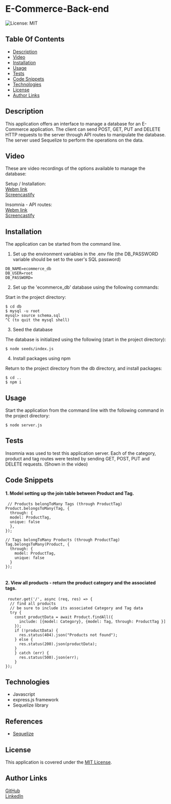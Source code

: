 # E-Commerce-Back-end
![License: MIT](https://img.shields.io/badge/License-MIT-green.svg)

## Table Of Contents
* [Description](#description)
* [Video](#video)
* [Installation](#installation)
* [Usage](#usage)
* [Tests](#tests)
* [Code Snippets](#code-snippets)
* [Technologies](#technologies)
* [License](#license)
* [Author Links](#author-links)

## Description
This application offers an interface to manage a database for an E-Commerce application. The client can send POST, GET, PUT and DELETE HTTP requests to the server through API routes to manipulate the database. The server used Sequelize to perform the operations on the data. 

## Video

These are video recordings of the options available to manage the database:

Setup / Installation:\
[Webm link](https://drive.google.com/file/d/190rowfxvWPorYoySw7ZYlZTchgr9WDpX/view)\
[Screencastify](https://watch.screencastify.com/v/yB9a2UNDIbnA3PkFnOSL)

Insomnia - API routes:\
[Webm link](https://drive.google.com/file/d/1bfVG03FhM5y6xvmpG4l5_o93sRZpk35a/view)\
[Screencastify](https://watch.screencastify.com/v/BK1oKJW5tPpAK2McJ3iq)


## Installation
The application can be started from the command line.

1. Set up the environment variables in the .env file (the DB_PASSWORD variable should be set to the user's SQL password)
```
DB_NAME=ecommerce_db
DB_USER=root
DB_PASSWORD=
```

2. Set up the 'ecommerce_db' database using the following commands: 

Start in the project directory:

``` 
$ cd db
$ mysql -u root
mysql> source schema.sql 
^C (to quit the mysql shell)
```

3. Seed the database

The database is initialized using the following (start in the project directory):

```
$ node seeds/index.js
```

4. Install packages using npm

Return to the project directory from the db directory, and install packages:

```
$ cd ..
$ npm i
```

## Usage

Start the application from the command line with the following command in the project directory:

```
$ node server.js
```

## Tests

Insomnia was used to test this application server. Each of the category, product and tag routes were tested by sending GET, POST, PUT and DELETE requests. (Shown in the video)


## Code Snippets

#### 1. Model setting up the join table between Product and Tag. 

```
 // Products belongToMany Tags (through ProductTag)
Product.belongsToMany(Tag, { 
  through: {
  model: ProductTag,
  unique: false
  },
});

// Tags belongToMany Products (through ProductTag)
Tag.belongsToMany(Product, { 
  through: {
    model: ProductTag,
    unique: false
  } 
});
     
```

#### 2. View all products - return the product category and the associated tags.

```
 router.get('/', async (req, res) => {
  // find all products
  // be sure to include its associated Category and Tag data
  try {
    const productData = await Product.findAll({
      include: [{model: Category}, {model: Tag, through: ProductTag }]
    });
    if (!productData) {
      res.status(404).json("Products not found");
    } else {
      res.status(200).json(productData);
    }
    } catch (err) {
      res.status(500).json(err);
    }
});

```

## Technologies
- Javascript
- express.js framework
- Sequelize library

## References
- [Sequelize](https://sequelize.org/docs/v6/core-concepts/model-basics/)

## License
This application is covered under the [MIT License](https://opensource.org/licenses/MIT).

## Author Links
[GitHub](https://github.com/sbhikshe)\
[LinkedIn](https://www.linkedin.com/in/sripriya-bhikshesvaran-8520992/)
